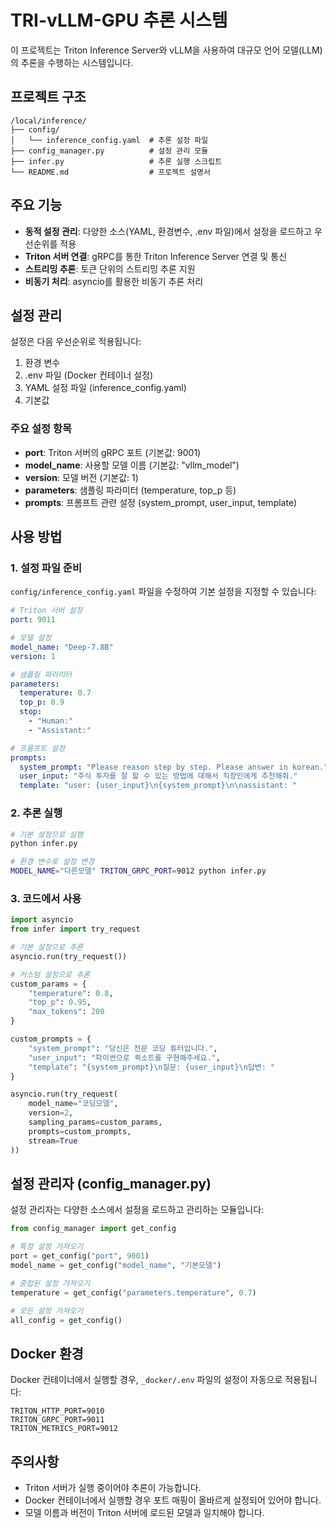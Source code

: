 # TRI-vLLM-GPU 추론 시스템

이 프로젝트는 Triton Inference Server와 vLLM을 사용하여 대규모 언어 모델(LLM)의 추론을 수행하는 시스템입니다.

## 프로젝트 구조

```
/local/inference/
├── config/
│   └── inference_config.yaml  # 추론 설정 파일
├── config_manager.py          # 설정 관리 모듈
├── infer.py                   # 추론 실행 스크립트
└── README.md                  # 프로젝트 설명서
```

## 주요 기능

- **동적 설정 관리**: 다양한 소스(YAML, 환경변수, .env 파일)에서 설정을 로드하고 우선순위를 적용
- **Triton 서버 연결**: gRPC를 통한 Triton Inference Server 연결 및 통신
- **스트리밍 추론**: 토큰 단위의 스트리밍 추론 지원
- **비동기 처리**: asyncio를 활용한 비동기 추론 처리

## 설정 관리

설정은 다음 우선순위로 적용됩니다:
1. 환경 변수
2. .env 파일 (Docker 컨테이너 설정)
3. YAML 설정 파일 (inference_config.yaml)
4. 기본값

### 주요 설정 항목

- **port**: Triton 서버의 gRPC 포트 (기본값: 9001)
- **model_name**: 사용할 모델 이름 (기본값: "vllm_model")
- **version**: 모델 버전 (기본값: 1)
- **parameters**: 샘플링 파라미터 (temperature, top_p 등)
- **prompts**: 프롬프트 관련 설정 (system_prompt, user_input, template)

## 사용 방법

### 1. 설정 파일 준비

`config/inference_config.yaml` 파일을 수정하여 기본 설정을 지정할 수 있습니다:

```yaml
# Triton 서버 설정
port: 9011

# 모델 설정
model_name: "Deep-7.8B"
version: 1

# 샘플링 파라미터
parameters:
  temperature: 0.7
  top_p: 0.9
  stop:
    - "Human:"
    - "Assistant:"

# 프롬프트 설정
prompts:
  system_prompt: "Please reason step by step. Please answer in korean."
  user_input: "주식 투자를 잘 할 수 있는 방법에 대해서 직장인에게 추천해줘."
  template: "user: {user_input}\n{system_prompt}\n\nassistant: "
```

### 2. 추론 실행

```bash
# 기본 설정으로 실행
python infer.py

# 환경 변수로 설정 변경
MODEL_NAME="다른모델" TRITON_GRPC_PORT=9012 python infer.py
```

### 3. 코드에서 사용

```python
import asyncio
from infer import try_request

# 기본 설정으로 추론
asyncio.run(try_request())

# 커스텀 설정으로 추론
custom_params = {
    "temperature": 0.8,
    "top_p": 0.95,
    "max_tokens": 200
}

custom_prompts = {
    "system_prompt": "당신은 전문 코딩 튜터입니다.",
    "user_input": "파이썬으로 퀵소트를 구현해주세요.",
    "template": "{system_prompt}\n질문: {user_input}\n답변: "
}

asyncio.run(try_request(
    model_name="코딩모델",
    version=2,
    sampling_params=custom_params,
    prompts=custom_prompts,
    stream=True
))
```

## 설정 관리자 (config_manager.py)

설정 관리자는 다양한 소스에서 설정을 로드하고 관리하는 모듈입니다:

```python
from config_manager import get_config

# 특정 설정 가져오기
port = get_config("port", 9001)
model_name = get_config("model_name", "기본모델")

# 중첩된 설정 가져오기
temperature = get_config("parameters.temperature", 0.7)

# 모든 설정 가져오기
all_config = get_config()
```

## Docker 환경

Docker 컨테이너에서 실행할 경우, `_docker/.env` 파일의 설정이 자동으로 적용됩니다:

```
TRITON_HTTP_PORT=9010
TRITON_GRPC_PORT=9011
TRITON_METRICS_PORT=9012
```

## 주의사항

- Triton 서버가 실행 중이어야 추론이 가능합니다.
- Docker 컨테이너에서 실행할 경우 포트 매핑이 올바르게 설정되어 있어야 합니다.
- 모델 이름과 버전이 Triton 서버에 로드된 모델과 일치해야 합니다.
